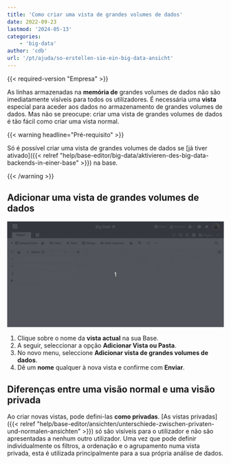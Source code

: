 ```yaml
---
title: 'Como criar uma vista de grandes volumes de dados'
date: 2022-09-23
lastmod: '2024-05-13'
categories:
    - 'big-data'
author: 'cdb'
url: '/pt/ajuda/so-erstellen-sie-ein-big-data-ansicht'
---
```


{{< required-version "Empresa" >}}

As linhas armazenadas na **memória de** grandes volumes de dados não são imediatamente visíveis para todos os utilizadores. É necessária uma **vista** especial para aceder aos dados no armazenamento de grandes volumes de dados. Mas não se preocupe: criar uma vista de grandes volumes de dados é tão fácil como criar uma vista normal.

{{< warning  headline="Pré-requisito" >}}

Só é possível criar uma vista de grandes volumes de dados se [já tiver ativado]({{< relref "help/base-editor/big-data/aktivieren-des-big-data-backends-in-einer-base" >}}) na base.

{{< /warning >}}

## Adicionar uma vista de grandes volumes de dados

![Criar uma grande vista de dados](images/create-big-data-view.gif)

1. Clique sobre o nome da **vista actual** na sua Base.
2. A seguir, seleccionar a opção **Adicionar Vista ou Pasta**.
3. No novo menu, seleccione **Adicionar vista de grandes volumes de dados**.
4. Dê um **nome** qualquer à nova vista e confirme com **Enviar**.

## Diferenças entre uma visão normal e uma visão privada

Ao criar novas vistas, pode defini-las **como privadas**. [As vistas privadas]({{< relref "help/base-editor/ansichten/unterschiede-zwischen-privaten-und-normalen-ansichten" >}}) só são visíveis para o utilizador e não são apresentadas a nenhum outro utilizador. Uma vez que pode definir individualmente os filtros, a ordenação e o agrupamento numa vista privada, esta é utilizada principalmente para a sua própria análise de dados.

